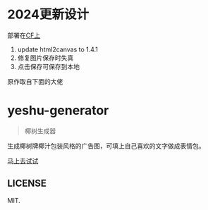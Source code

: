 # 2024更新设计
部署在[CF上](https://coconutpostergenerator.pages.dev/)
1. update html2canvas to 1.4.1
2. 修复图片保存时失真
3. 点击保存可保存到本地

原作取自下面的大佬

# yeshu-generator

> 椰树生成器

生成椰树牌椰汁包装风格的广告图，可填上自己喜欢的文字做成表情包。

[马上去试试](https://sevenoutman.github.io/yeshu-generator/)

## LICENSE

MIT.